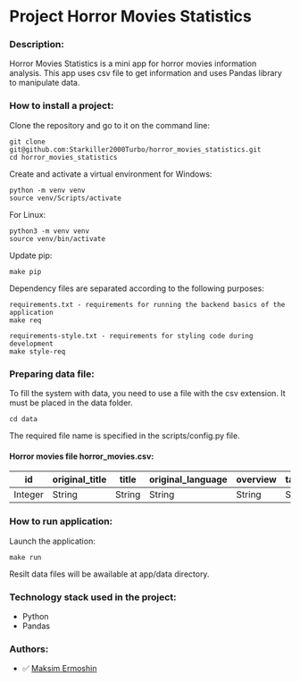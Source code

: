 # Project Horror Movies Statistics

### Description:

Horror Movies Statistics is a mini app for horror movies information analysis. This app uses csv file to get information and uses Pandas library to manipulate data.

### How to install a project:

Clone the repository and go to it on the command line:

```
git clone git@github.com:Starkiller2000Turbo/horror_movies_statistics.git
cd horror_movies_statistics
```

Create and activate a virtual environment for Windows:

```
python -m venv venv
source venv/Scripts/activate
```

For Linux:

```
python3 -m venv venv
source venv/bin/activate
```

Update pip:

```
make pip
```

Dependency files are separated according to the following purposes:

```
requirements.txt - requirements for running the backend basics of the application
make req

requirements-style.txt - requirements for styling code during development
make style-req

```

### Preparing data file:

To fill the system with data, you need to use a file with the csv extension.
It must be placed in the data folder.

```
cd data
```

The required file name is specified in the scripts/config.py file.

#### Horror movies file horror_movies.csv:

| id | original_title | title | original_language | overview | tagline | release_date | poster_path | popularity | vote_count | vote_average | budget | revenue | runtime | status | adult | backdrop_path | genre_names | collection | collection_name |
|----|----------------|-------|-------------------|----------|---------|--------------|-------------|------------|------------|-------------|--------|---------|---------|--------|-------|---------------|-------------|------------|-----------------|
|Integer|String |String |String | String | String | Date | String | Float | Integer | Float | Float | Integer |Integer | String |Boolean |String | String | Integer | String |

### How to run application:

Launch the application:

```
make run
```

Resilt data files will be awailable at app/data directory.

### Technology stack used in the project:

- Python
- Pandas

### Authors:

- :white_check_mark: [Maksim Ermoshin](https://github.com/Starkiller2000Turbo)
